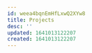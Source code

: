 ```yaml
---
id: weea4bqnEmHfLxwQ2XYw8
title: Projects
desc: ''
updated: 1641013122207
created: 1641013122207
---
```



